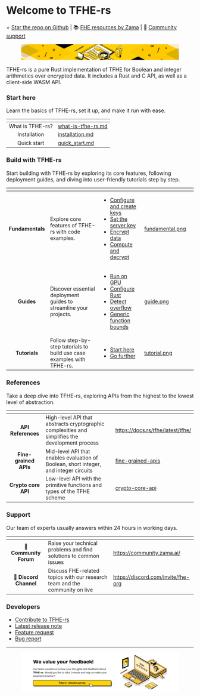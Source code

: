 # Welcome to TFHE-rs

⭐️ [Star the repo on Github](https://github.com/zama-ai/tfhe-rs) | 📚 [FHE resources by Zama](https://github.com/zama-ai/awesome-zama/tree/main) | 💬 [Community support](https://community.zama.ai/)

<figure><img src=".gitbook/assets/doc header.png" alt=""><figcaption></figcaption></figure>

TFHE-rs is a pure Rust implementation of TFHE for Boolean and integer arithmetics over encrypted data. It includes a Rust and C API, as well as a client-side WASM API.

### Start here

Learn the basics of TFHE-rs, set it up, and make it run with ease.

<table data-view="cards"><thead><tr><th align="center"></th><th data-hidden data-card-target data-type="content-ref"></th></tr></thead><tbody><tr><td align="center">What is TFHE-rs?</td><td><a href="getting-started/what-is-tfhe-rs.md">what-is-tfhe-rs.md</a></td></tr><tr><td align="center">Installation</td><td><a href="getting_started/installation.md">installation.md</a></td></tr><tr><td align="center">Quick start</td><td><a href="getting_started/quick_start.md">quick_start.md</a></td></tr></tbody></table>

### Build with TFHE-rs

Start building with TFHE-rs by exploring its core features, following deployment guides, and diving into user-friendly tutorials step by step.

<table data-view="cards"><thead><tr><th align="center"></th><th></th><th></th><th data-hidden data-card-cover data-type="files"></th><th data-hidden data-card-target data-type="content-ref"></th></tr></thead><tbody><tr><td align="center"><strong>Fundamentals</strong></td><td>Explore core features of TFHE-rs with code examples.</td><td><ul><li><a href="fundamentals/configure-and-create-keys.md">Configure and create keys</a></li><li><a href="fundamentals/set-the-server-key.md">Set the server key</a></li><li><a href="fundamentals/encrypt-data.md">Encrypt data</a></li><li><a href="fundamentals/compute-and-decrypt.md">Compute and decrypt</a></li></ul></td><td><a href=".gitbook/assets/fundamental.png">fundamental.png</a></td><td></td></tr><tr><td align="center"><strong>Guides</strong></td><td>Discover essential deployment guides to streamline your projects.</td><td><ul><li><a href="guides/run_on_gpu.md">Run on GPU</a></li><li><a href="guides/rust_configuration.md">Configure Rust</a></li><li><a href="guides/overflow_operations.md">Detect overflow</a></li><li><a href="guides/trait_bounds.md">Generic function bounds</a></li></ul></td><td><a href=".gitbook/assets/guide.png">guide.png</a></td><td></td></tr><tr><td align="center"><strong>Tutorials</strong></td><td>Follow step-by-step tutorials to build use case examples with TFHE-rs.</td><td><ul><li><a href="tutorials/see-all-tutorials.md#start-here">Start here</a></li><li><a href="tutorials/see-all-tutorials.md#go-further">Go further</a></li></ul></td><td><a href=".gitbook/assets/tutorial.png">tutorial.png</a></td><td></td></tr></tbody></table>

### References

Take a deep dive into TFHE-rs, exploring APIs from the highest to the lowest level of abstraction.

<table data-view="cards"><thead><tr><th align="center"></th><th></th><th data-hidden data-card-target data-type="content-ref"></th></tr></thead><tbody><tr><td align="center"><strong>API References</strong></td><td>High-level API that abstracts cryptographic complexities and simplifies the development process</td><td><a href="https://docs.rs/tfhe/latest/tfhe/">https://docs.rs/tfhe/latest/tfhe/</a></td></tr><tr><td align="center"><strong>Fine-grained APIs</strong></td><td>Mid-level API that enables evaluation of Boolean, short integer, and integer circuits</td><td><a href="references/fine-grained-apis/">fine-grained-apis</a></td></tr><tr><td align="center"><strong>Crypto core API</strong></td><td>Low-level API with the primitive functions and types of the TFHE scheme</td><td><a href="references/crypto-core-api/">crypto-core-api</a></td></tr></tbody></table>

### Support

Our team of experts usually answers within 24 hours in working days.

<table data-card-size="large" data-view="cards"><thead><tr><th align="center"></th><th></th><th data-hidden data-card-target data-type="content-ref"></th></tr></thead><tbody><tr><td align="center">💬 <strong>Community Forum</strong></td><td>Raise your technical problems and find solutions to common issues</td><td><a href="https://community.zama.ai/">https://community.zama.ai/</a></td></tr><tr><td align="center">👾 <strong>Discord Channel</strong></td><td>Discuss FHE-related topics with our research team and the community on live</td><td><a href="https://discord.com/invite/fhe-org">https://discord.com/invite/fhe-org</a></td></tr></tbody></table>

### Developers

* [Contribute to TFHE-rs](dev/contributing.md)
* [Latest release note](https://github.com/zama-ai/tfhe-rs/releases)
* [Feature request](https://github.com/zama-ai/tfhe-rs/issues/new?assignees=\&labels=feature\_request\&projects=\&template=feature\_request.md\&title=)
* [Bug report](https://github.com/zama-ai/tfhe-rs/issues/new?assignees=\&labels=triage\_required\&projects=\&template=bug\_report.md\&title=)

***

<figure><img src=".gitbook/assets/feedback-banner.png" alt=""><figcaption></figcaption></figure>
